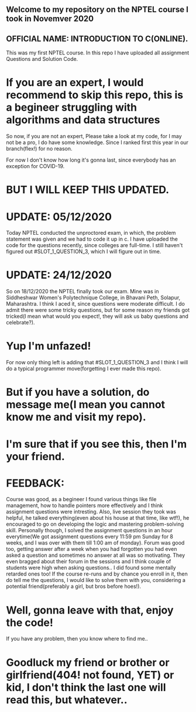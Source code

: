 ## Welcome to my repository on the NPTEL course I took in Novemver 2020
## OFFICIAL NAME: INTRODUCTION TO C(ONLINE).
This was my first NPTEL course.
In this repo I have uploaded all assignment Questions and Solution Code.

# If you are an expert, I would recommend to skip this repo, this is a begineer struggling with algorithms and data structures

So now, if you are not an expert, Please take a look at my code, for I may not be a pro, I do have some knowledge.
Since I ranked first this year in our branch(flex!) for no reason.

For now I don't know how long it's gonna last, since everybody has an exception for COVID-19.
# BUT I WILL KEEP THIS UPDATED.

# UPDATE: 05/12/2020
Today NPTEL conducted the unproctored exam, in which, the problem statement was given and we had to code it up in c.
I have uploaded the code for the questions recently, since colleges are full-time.
I still haven't figured out #SLOT_1_QUESTION_3, which I will figure out in time.

# UPDATE: 24/12/2020
So on 18/12/2020 the NPTEL finally took our exam. Mine was in Siddheshwar Women's Polytechnique College, in Bhavani Peth, Solapur, Maharashtra.
I think I aced it, since questions were moderate difficult.
I do admit there were some tricky questions, but for some reason my friends got tricked(I mean what would you expect!, they will ask us baby questions and celebrate?).
# Yup I'm unfazed!
For now only thing left is adding that #SLOT_1_QUESTION_3 and I think I will do a typical programmer move(forgetting I ever made this repo).

# But if you have a solution, do message me(I mean you cannot know me and visit my repo).
# I'm sure that if you see this, then I'm your friend.

# FEEDBACK:
Course was good, as a begineer I found various things like file management, how to handle pointers more effectively and I think assignment questions were intresting.
Also, live session they took was helpful, he talked everything(even about his house at that time, like wtf!), he encouraged to go on developing the logic and mastering problem-solving skill.
Personally though, I solved the assignment questions in an hour everytime(We got assignment questions every 11:59 pm Sunday for 8 weeks, and I was over with them till 1:00 am of monday).
Forum was good too, getting answer after a week when you had forgotten you had even asked a question and sometimes no answer at all was so motivating.
They even bragged about their forum in the sessions and I think couple of students were high when asking questions.. I did found some mentally retarded ones too!
If the course re-runs and by chance you enroll in it, then do tell me the questions, I would like to solve them with you, considering a potential friend(preferably a girl, but bros before hoes!).

# Well, gonna leave with that, enjoy the code!
If you have any problem, then you know where to find me..
# Goodluck my friend or brother or girlfriend(404! not found, YET) or kid, I don't think the last one will read this, but whatever..